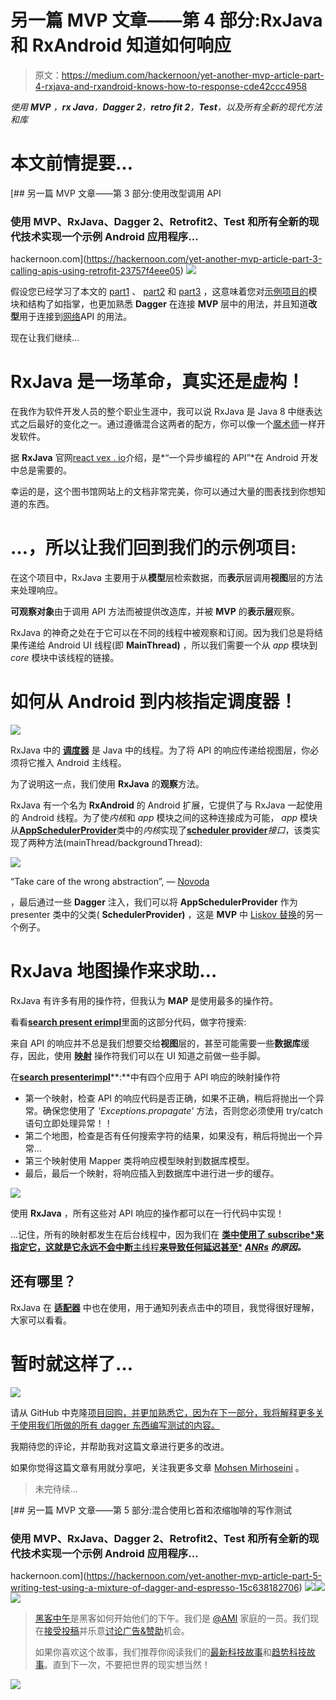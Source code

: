 # 另一篇 MVP 文章——第 4 部分:RxJava 和 RxAndroid 知道如何响应

> 原文：<https://medium.com/hackernoon/yet-another-mvp-article-part-4-rxjava-and-rxandroid-knows-how-to-response-cde42ccc4958>

*使用* ***MVP*** *，****rx Java****，****Dagger 2****，****retro fit 2****，****Test****，以及所有全新的现代方法和库*

# 本文前情提要…

[](https://hackernoon.com/yet-another-mvp-article-part-3-calling-apis-using-retrofit-23757f4eee05) [## 另一篇 MVP 文章——第 3 部分:使用改型调用 API

### 使用 MVP、RxJava、Dagger 2、Retrofit2、Test 和所有全新的现代技术实现一个示例 Android 应用程序…

hackernoon.com](https://hackernoon.com/yet-another-mvp-article-part-3-calling-apis-using-retrofit-23757f4eee05) ![](img/a515d82a58411a8153f93f243e4dd3ac.png)

假设您已经学习了本文的 [part1](/@mohsenoid/yet-another-mvp-article-part-1-lets-get-to-know-the-project-d3fd553b3e21#.6y9ze7e55) 、 [part2](/@mohsenoid/yet-another-mvp-article-part-2-how-dagger-helps-with-the-project-90d049a45e00#.62mdwkqwj) 和 [part3](/@mohsenoid/yet-another-mvp-article-part-3-calling-apis-using-retrofit-23757f4eee05#.anv029kvw) ，这意味着您对[示例项目的](https://github.com/mohsenoid/marvel)模块和结构了如指掌，也更加熟悉 **Dagger** 在连接 **MVP** 层中的用法，并且知道**改型**用于连接到[网络](https://hackernoon.com/tagged/network)API 的用法。

现在让我们继续…

# RxJava 是一场革命，真实还是虚构！

在我作为软件开发人员的整个职业生涯中，我可以说 RxJava 是 Java 8 中继表达式之后最好的变化之一。通过遵循混合这两者的配方，你可以像一个[魔术师](https://hackernoon.com/tagged/magician)一样开发软件。

据 **RxJava** 官网[react vex . io](http://reactivex.io)介绍，是*“一个异步编程的 API”*在 Android 开发中总是需要的。

幸运的是，这个图书馆网站上的文档非常完美，你可以通过大量的图表找到你想知道的东西。

# …，所以让我们回到我们的示例项目:

在这个项目中，RxJava 主要用于从**模型**层检索数据，而**表示**层调用**视图**层的方法来处理响应。

**可观察对象**由于调用 API 方法而被提供改造库，并被 **MVP** 的**表示层**观察。

RxJava 的神奇之处在于它可以在不同的线程中被观察和订阅。因为我们总是将结果传递给 Android UI 线程(即 **MainThread)** ，所以我们需要一个从 *app* 模块到 *core* 模块中该线程的链接。

# 如何从 Android 到内核指定调度器！

![](img/15efe5950a342fc298578f4d2cdc83ee.png)

RxJava 中的 [**调度器**](http://reactivex.io/documentation/scheduler.html) 是 Java 中的线程。为了将 API 的响应传递给视图层，你必须将它推入 Android 主线程。

为了说明这一点，我们使用 **RxJava** 的**观察**方法。

RxJava 有一个名为 **RxAndroid** 的 Android 扩展，它提供了与 RxJava 一起使用的 Android 线程。为了使*内核*和 *app* 模块之间的这种连接成为可能， *app* 模块从[**AppSchedulerProvider**](https://github.com/mohsenoid/marvel/blob/master/app/src/main/java/com/mirhoseini/marvel/util/AppSchedulerProvider.java)类中的*内核*实现了[**scheduler provider**](https://github.com/mohsenoid/marvel/blob/master/core-lib/src/main/java/com/mirhoseini/marvel/util/SchedulerProvider.java)*接口*，该类实现了两种方法(mainThread/backgroundThread):

![](img/0ab1d80d1f1d8e4fb3e1296a073ccdde.png)

“Take care of the wrong abstraction”, — [Novoda](https://www.novoda.com/blog/designing-something-solid/)

，最后通过一些 **Dagger** 注入，我们可以将 **AppSchedulerProvider** 作为 presenter 类中的父类( **SchedulerProvider)** ，这是 **MVP** 中 [Liskov 替换](https://en.wikipedia.org/wiki/Liskov_substitution_principle)的另一个例子。

# RxJava 地图操作来求助…

RxJava 有许多有用的操作符，但我认为 **MAP** 是使用最多的操作符。

看看[**search present erimpl**](https://github.com/mohsenoid/marvel/blob/master/core-lib/src/main/java/com/mirhoseini/marvel/character/search/SearchPresenterImpl.java)里面的这部分代码，做字符搜索:

来自 API 的响应并不总是我们想要交给**视图**层的，甚至可能需要一些**数据库**缓存，因此，使用 [**映射**](http://reactivex.io/documentation/operators/map.html) 操作符我们可以在 UI 知道之前做一些手脚。

在[**search presenterimpl**](https://github.com/mohsenoid/marvel/blob/master/core-lib/src/main/java/com/mirhoseini/marvel/character/search/SearchPresenterImpl.java)**:**中有四个应用于 API 响应的映射操作符

*   第一个映射，检查 API 的响应代码是否正确，如果不正确，稍后将抛出一个异常。确保您使用了 *'Exceptions.propagate'* 方法，否则您必须使用 try/catch 语句立即处理异常！！
*   第二个地图，检查是否有任何搜索字符的结果，如果没有，稍后将抛出一个异常…
*   第三个映射使用 Mapper 类将响应模型映射到数据库模型。
*   最后，最后一个映射，将响应插入到数据库中进行进一步的缓存。

![](img/bcf04a110511c484afd6df774d5c72ec.png)

使用 **RxJava** ，所有这些对 API 响应的操作都可以在一行代码中实现！

…记住，所有的映射都发生在后台线程中，因为我们在 [**类中使用了 subscribe*来指定它，这就是它永远不会中断**主线程**来导致任何延迟甚至***](https://github.com/mohsenoid/marvel/blob/master/core-lib/src/main/java/com/mirhoseini/marvel/character/search/SearchInteractorImpl.java) ***[ANRs](https://developer.android.com/training/articles/perf-anr.html) 的原因。***

## 还有哪里？

RxJava 在 [**适配器**](https://github.com/mohsenoid/marvel/blob/master/app/src/main/java/com/mirhoseini/marvel/character/cache/adapter/CharactersRecyclerViewAdapter.java) 中也在使用，用于通知列表点击中的项目，我觉得很好理解，大家可以看看。

# 暂时就这样了…

![](img/779d029dc96d0218ee0044d44579f5d8.png)

请从 GitHub 中克隆[项目回购，并更加熟悉它，因为在下一部分，我将解释更多关于使用我们所做的所有 dagger 东西编写测试的内容。](https://github.com/mohsenoid/marvel)

我期待您的评论，并帮助我对这篇文章进行更多的改进。

如果你觉得这篇文章有用就分享吧，关注我更多文章 [Mohsen Mirhoseini](https://medium.com/u/6a4ed0c4dd2c?source=post_page-----cde42ccc4958--------------------------------) 。

> 未完待续…

[](https://hackernoon.com/yet-another-mvp-article-part-5-writing-test-using-a-mixture-of-dagger-and-espresso-15c638182706) [## 另一篇 MVP 文章——第 5 部分:混合使用匕首和浓缩咖啡的写作测试

### 使用 MVP、RxJava、Dagger 2、Retrofit2、Test 和所有全新的现代技术实现一个示例 Android 应用程序…

hackernoon.com](https://hackernoon.com/yet-another-mvp-article-part-5-writing-test-using-a-mixture-of-dagger-and-espresso-15c638182706) [![](img/50ef4044ecd4e250b5d50f368b775d38.png)](http://bit.ly/HackernoonFB)[![](img/979d9a46439d5aebbdcdca574e21dc81.png)](https://goo.gl/k7XYbx)[![](img/2930ba6bd2c12218fdbbf7e02c8746ff.png)](https://goo.gl/4ofytp)

> [黑客中午](http://bit.ly/Hackernoon)是黑客如何开始他们的下午。我们是 [@AMI](http://bit.ly/atAMIatAMI) 家庭的一员。我们现在[接受投稿](http://bit.ly/hackernoonsubmission)并乐意[讨论广告&赞助](mailto:partners@amipublications.com)机会。
> 
> 如果你喜欢这个故事，我们推荐你阅读我们的[最新科技故事](http://bit.ly/hackernoonlatestt)和[趋势科技故事](https://hackernoon.com/trending)。直到下一次，不要把世界的现实想当然！

![](img/be0ca55ba73a573dce11effb2ee80d56.png)